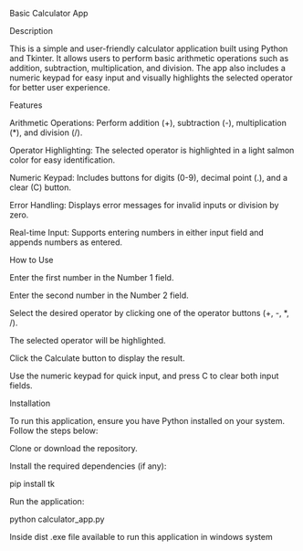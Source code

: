 Basic Calculator App

Description

This is a simple and user-friendly calculator application built using Python and Tkinter. It allows users to perform basic arithmetic operations such as addition, subtraction, multiplication, and division. The app also includes a numeric keypad for easy input and visually highlights the selected operator for better user experience.

Features

Arithmetic Operations: Perform addition (+), subtraction (-), multiplication (*), and division (/).

Operator Highlighting: The selected operator is highlighted in a light salmon color for easy identification.

Numeric Keypad: Includes buttons for digits (0-9), decimal point (.), and a clear (C) button.

Error Handling: Displays error messages for invalid inputs or division by zero.

Real-time Input: Supports entering numbers in either input field and appends numbers as entered.

How to Use

Enter the first number in the Number 1 field.

Enter the second number in the Number 2 field.

Select the desired operator by clicking one of the operator buttons (+, -, *, /).

The selected operator will be highlighted.

Click the Calculate button to display the result.

Use the numeric keypad for quick input, and press C to clear both input fields.

Installation

To run this application, ensure you have Python installed on your system. Follow the steps below:

Clone or download the repository.

Install the required dependencies (if any):

pip install tk

Run the application:

python calculator_app.py

Inside dist .exe file available to run this application in windows system

